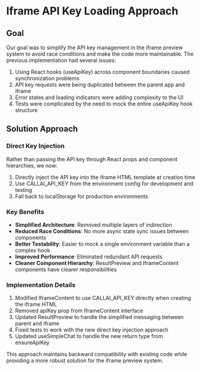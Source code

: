 # Iframe API Key Loading Approach

## Goal

Our goal was to simplify the API key management in the iframe preview system to avoid race conditions and make the code more maintainable. The previous implementation had several issues:

1. Using React hooks (useApiKey) across component boundaries caused synchronization problems
2. API key requests were being duplicated between the parent app and iframe
3. Error states and loading indicators were adding complexity to the UI
4. Tests were complicated by the need to mock the entire useApiKey hook structure

## Solution Approach

### Direct Key Injection

Rather than passing the API key through React props and component hierarchies, we now:

1. Directly inject the API key into the iframe HTML template at creation time
2. Use CALLAI_API_KEY from the environment config for development and testing
3. Fall back to localStorage for production environments

### Key Benefits

- **Simplified Architecture**: Removed multiple layers of indirection
- **Reduced Race Conditions**: No more async state sync issues between components
- **Better Testability**: Easier to mock a single environment variable than a complex hook
- **Improved Performance**: Eliminated redundant API requests
- **Cleaner Component Hierarchy**: ResultPreview and IframeContent components have clearer responsibilities

### Implementation Details

1. Modified IframeContent to use CALLAI_API_KEY directly when creating the iframe HTML
2. Removed apiKey prop from IframeContent interface
3. Updated ResultPreview to handle the simplified messaging between parent and iframe
4. Fixed tests to work with the new direct key injection approach
5. Updated useSimpleChat to handle the new return type from ensureApiKey

This approach maintains backward compatibility with existing code while providing a more robust solution for the iframe preview system.
